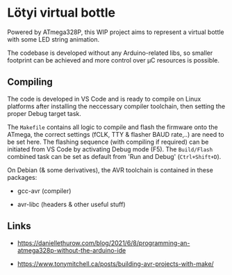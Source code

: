 # Lötyi virtual bottle

Powered by ATmega328P, this WIP project aims to represent a virtual bottle with some LED string animation.

The codebase is developed without any Arduino-related libs, so smaller footprint can be achieved and more control over μC resources is possible.

## Compiling

The code is developed in VS Code and is ready to compile on Linux platforms after installing the neccessary compiler toolchain, then setting the proper Debug target task.

The `Makefile` contains all logic to compile and flash the firmware onto the ATmega, the correct settings (fCLK, TTY & flasher BAUD rate,..) are need to be set here. The flashing sequence (with compiling if required) can be initiated from VS Code by activating Debug mode (F5). The `Build/Flash` combined task can be set as default from 'Run and Debug' (`Ctrl+Shift+D`).

On Debian (& some derivatives), the AVR toolchain is contained in these packages:

* gcc-avr (compiler)

* avr-libc (headers & other useful stuff)

## Links

* https://daniellethurow.com/blog/2021/6/8/programming-an-atmega328p-without-the-arduino-ide

* https://www.tonymitchell.ca/posts/building-avr-projects-with-make/
